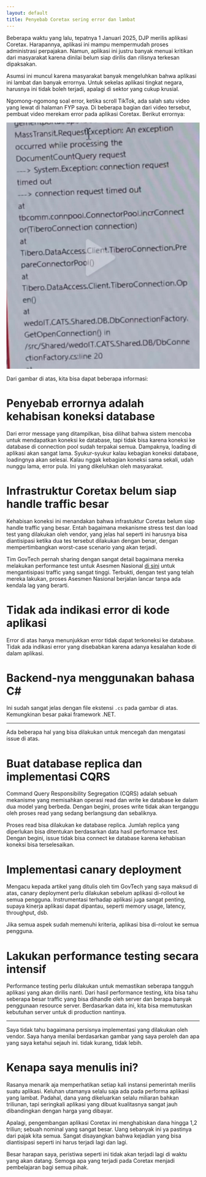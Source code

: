 ```yaml
---
layout: default
title: Penyebab Coretax sering error dan lambat
---
```


Beberapa waktu yang lalu, tepatnya 1 Januari 2025, DJP merilis aplikasi Coretax. Harapannya, aplikasi ini mampu mempermudah proses administrasi perpajakan. Namun, aplikasi ini justru banyak menuai kritikan dari masyarakat karena dinilai belum siap dirilis dan rilisnya terkesan dipaksakan.

Asumsi ini muncul karena masyarakat banyak mengeluhkan bahwa aplikasi ini lambat dan banyak errornya. Untuk sekelas aplikasi tingkat negara, harusnya ini tidak boleh terjadi, apalagi di sektor yang cukup krusial.

Ngomong-ngomong soal error, ketika scroll TikTok, ada salah satu video yang lewat di halaman FYP saya. Di beberapa bagian dari video tersebut, pembuat video merekam error pada aplikasi Coretax. Berikut errornya:

![Coretax error](/assets/images/2025/01/coretax.jpeg)

Dari gambar di atas, kita bisa dapat beberapa informasi:

# Penyebab errornya adalah kehabisan koneksi database

Dari error message yang ditampilkan, bisa dilihat bahwa sistem mencoba untuk mendapatkan koneksi ke database, tapi tidak bisa karena koneksi ke database di connection pool sudah terpakai semua. Dampaknya, loading di aplikasi akan sangat lama. Syukur-syukur kalau kebagian koneksi database, loadingnya akan selesai. Kalau nggak kebagian koneksi sama sekali, udah nunggu lama, error pula. Ini yang dikeluhkan oleh masyarakat.

# Infrastruktur Coretax belum siap handle traffic besar

Kehabisan koneksi ini menandakan bahwa infrastuktur Coretax belum siap handle traffic yang besar. Entah bagaimana mekanisme stress test dan load test yang dilakukan oleh vendor, yang jelas hal seperti ini harusnya bisa diantisipasi ketika dua tes tersebut dilakukan dengan benar, dengan mempertimbangkan worst-case scenario yang akan terjadi.

Tim GovTech pernah sharing dengan sangat detail bagaimana mereka melakukan performance test untuk Asesmen Nasional [di sini](https://medium.com/govtech-edu/lessons-learned-from-asesmen-nasional-serving-80k-rps-efficiently-on-the-cloud-71bc3e3911c6) untuk mengantisipasi traffic yang sangat tinggi. Terbukti, dengan test yang telah mereka lakukan, proses Asesmen Nasional berjalan lancar tanpa ada kendala lag yang berarti.

# Tidak ada indikasi error di kode aplikasi

Error di atas hanya menunjukkan error tidak dapat terkoneksi ke database. Tidak ada indikasi error yang disebabkan karena adanya kesalahan kode di dalam aplikasi.

# Backend-nya menggunakan bahasa C#

Ini sudah sangat jelas dengan file ekstensi `.cs` pada gambar di atas. Kemungkinan besar pakai framework .NET.

***

Ada beberapa hal yang bisa dilakukan untuk mencegah dan mengatasi issue di atas.

# Buat database replica dan implementasi CQRS

Command Query Responsibility Segregation (CQRS) adalah sebuah mekanisme yang memisahkan operasi read dan write ke database ke dalam dua model yang berbeda. Dengan begini, proses write tidak akan terganggu oleh proses read yang sedang berlangsung dan sebaliknya.

Proses read bisa dilakukan ke database replica. Jumlah replica yang diperlukan bisa ditentukan berdasarkan data hasil performance test. Dengan begini, issue tidak bisa connect ke database karena kehabisan koneksi bisa terselesaikan.

# Implementasi canary deployment

Mengacu kepada artikel yang ditulis oleh tim GovTech yang saya maksud di atas, canary deployment perlu dilakukan sebelum aplikasi di-rollout ke semua pengguna. Instrumentasi terhadap aplikasi juga sangat penting, supaya kinerja aplikasi dapat dipantau, seperti memory usage, latency, throughput, dsb.

Jika semua aspek sudah memenuhi kriteria, aplikasi bisa di-rolout ke semua pengguna.

# Lakukan performance testing secara intensif

Performance testing perlu dilakukan untuk memastikan seberapa tangguh aplikasi yang akan dirilis nanti. Dari hasil performance testing, kita bisa tahu seberapa besar traffic yang bisa dihandle oleh server dan berapa banyak penggunaan resource server. Berdasarkan data ini, kita bisa memutuskan kebutuhan server untuk di production nantinya.

***

Saya tidak tahu bagaimana persisnya implementasi yang dilakukan oleh vendor. Saya hanya menilai berdasarkan gambar yang saya peroleh dan apa yang saya ketahui sejauh ini. tidak kurang, tidak lebih.

# Kenapa saya menulis ini?

Rasanya menarik aja memperhatikan setiap kali instansi pemerintah merilis suatu aplikasi. Keluhan utamanya selalu saja ada pada performa aplikasi yang lambat. Padahal, dana yang dikeluarkan selalu miliaran bahkan triliunan, tapi seringkali aplikasi yang dibuat kualitasnya sangat jauh dibandingkan dengan harga yang dibayar.

Apalagi, pengembangan aplikasi Coretax ini menghabiskan dana hingga 1,2 triliun; sebuah nominal yang sangat besar. Uang sebanyak ini ya pastinya dari pajak kita semua. Sangat disayangkan bahwa kejadian yang bisa diantisipasi seperti ini harus terjadi lagi dan lagi.

Besar harapan saya, peristiwa seperti ini tidak akan terjadi lagi di waktu yang akan datang. Semoga apa yang terjadi pada Coretax menjadi pembelajaran bagi semua pihak.

